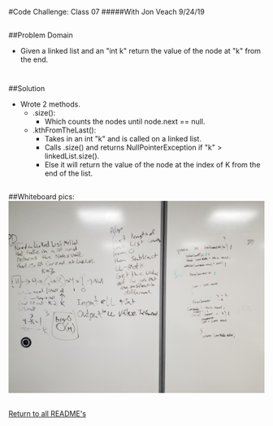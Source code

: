 #Code Challenge: Class 07
#####With Jon Veach 9/24/19
##
##Problem Domain
* Given a linked list and an "int k" return the value of the node at "k" from the end.
#
##Solution
* Wrote 2 methods.
    * .size():
      * Which counts the nodes until node.next == null.
    * .kthFromTheLast():
        * Takes in an int "k" and is called on a linked list.
        * Calls .size() and returns NullPointerException if "k" > linkedList.size().
        * Else it will return the value of the node at the index of K from the end of the list.
##
##Whiteboard pics:
<img src="../assets/20190924_180726.jpg">

##

[Return to all README's](../../../../../README.md)